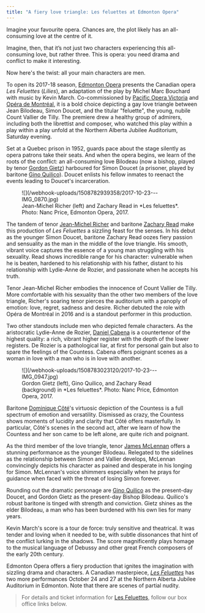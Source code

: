 ```yaml
---
title: "A fiery love triangle: Les feluettes at Edmonton Opera"
---
```


Imagine your favourite opera. Chances are, the plot likely has an all-consuming love at the centre of it. 

Imagine, then, that it’s not just two characters experiencing this all-consuming love, but rather three. This is opera: you need drama and conflict to make it interesting.

Now here's the twist: all your main characters are men.

To open its 2017-18 season, [Edmonton Opera](/scene/companies/edmonton-opera/) presents the Canadian opera *Les Feluettes* (*Lilies*), an adaptation of the play by Michel Marc Bouchard with music by Kevin March. Co-commissioned by [Pacific Opera Victoria](/scene/companies/pacific-opera-victoria/) and [Opéra de Montréal](/scene/companies/lopera-de-montreal/), it is a bold choice depicting a gay love triangle between Jean Bilodeau, Simon Doucet, and the titular "feluette", the young, nubile Count Vallier de Tilly. The premiere drew a healthy group of admirers, including both the librettist and composer, who watched this play within a play within a play unfold at the Northern Alberta Jubilee Auditorium, Saturday evening. 

Set at a Quebec prison in 1952, guards pace about the stage silently as opera patrons take their seats. And when the opera begins, we learn of the roots of the conflict: an all-consuming love Bilodeau (now a bishop, played by tenor [Gordon Gietz](/scene/people/gordon-gietz/)) harboured for Simon Doucet (a prisoner, played by baritone [Gino Quilico](/scene/people/gino-quilico/)). Doucet enlists his fellow inmates to reenact the events leading to Doucet's incarceration.

<figure data-type="image">
![](/webhook-uploads/1508782939358/2017-10-23---IMG_0870.jpg)
<figcaption>Jean-Michel Richer (left) and Zachary Read in *Les feluettes*. Photo: Nanc Price, Edmonton Opera, 2017.</figcaption>
</figure>

The tandem of tenor [Jean-Michel Richer](/scene/people/jean-michel-richer/) and baritone [Zachary Read](/scene/people/zachary-read/) make this production of *Les Feluettes* a sizzling feast for the senses. In his debut as the younger Simon Doucet, baritone Zachary Read oozes fiery passion and sensuality as the man in the middle of the love triangle. His smooth, vibrant voice captures the essence of a young man struggling with his sexuality. Read shows incredible range for his character: vulnerable when he is beaten, hardened to his relationship with his father, distant to his relationship with Lydie-Anne de Rozier, and passionate when he accepts his truth. 

Tenor Jean-Michel Richer embodies the innocence of Count Vallier de Tilly. More comfortable with his sexuality than the other two members of the love triangle, Richer's soaring tenor pierces the auditorium with a panoply of emotion: love, regret, sadness and desire. Richer debuted the role with Opéra de Montréal in 2016 and is a standout performer in this production.

Two other standouts include men who depicted female characters. As the aristocratic Lydie-Anne de Rozier, [Daniel Cabena](/scene/people/daniel-cabena/) is a countertenor of the highest quality: a rich, vibrant higher register with the depth of the lower registers. De Rozier is a pathological liar, at first for personal gain but also to spare the feelings of the Countess. Cabena offers poignant scenes as a woman in love with a man who is in love with another. 

<figure data-type="image">
![](/webhook-uploads/1508783023120/2017-10-23---IMG_0947.jpg)
<figcaption>Gordon Gietz (left), Gino Quilico, and Zachary Read (background) in *Les feluettes*. Photo: Nanc Price, Edmonton Opera, 2017.</figcaption>
</figure>

Baritone [Dominique Côté](/scene/people/dominique-cote/)'s virtuosic depiction of the Countess is a full spectrum of emotion and versatility. Dismissed as crazy, the Countess shows moments of lucidity and clarity that Côté offers masterfully. In particular, Côté's scenes in the second act, after we learn of how the Countess and her son came to be left alone, are quite rich and poignant.

As the third member of the love triangle, tenor [James McLennan](/scene/people/james-mclennan/) offers a stunning performance as the younger Bilodeau. Relegated to the sidelines as the relationship between Simon and Vallier develops, McLennan convincingly depicts his character as pained and desperate in his longing for Simon. McLennan's voice shimmers especially when he prays for guidance when faced with the threat of losing Simon forever.

Rounding out the dramatic personage are [Gino Quilico](/scene/people/gino-quilico/) as the present-day Doucet, and Gordon Gietz as the present-day Bishop Bilodeau. Quilico's robust baritone is tinged with strength and conviction. Gietz shines as the elder Bilodeau, a man who has been burdened with his own lies for many years.

Kevin March's score is a tour de force: truly sensitive and theatrical. It was tender and loving when it needed to be, with subtle dissonances that hint of the conflict lurking in the shadows. The score magnificently plays homage to the musical language of Debussy and other great French composers of the early 20th century.

Edmonton Opera offers a fiery production that ignites the imagination with sizzling drama and characters. A Canadian masterpiece, [*Les Feluettes*](https://www.edmontonopera.com/season/2017-18/feluettes) has two more performances October 24 and 27 at the Northern Alberta Jubilee Auditorium in Edmonton. Note that there are scenes of partial nudity.

>For details and ticket information for [Les Feluettes](https://www.edmontonopera.com/season/2017-18/feluettes), follow our box office links below.
